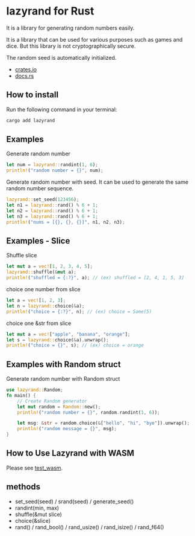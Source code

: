 # lazyrand for Rust

It is a library for generating random numbers easily.

It is a library that can be used for various purposes such as games and dice.
But this library is not cryptographically secure.

The random seed is automatically initialized.

- [crates.io](https://crates.io/crates/lazyrand)
- [docs.rs](https://docs.rs/lazyrand)

## How to install

Run the following command in your terminal:

```sh
cargo add lazyrand
```

## Examples

Generate random number

```rust
let num = lazyrand::randint(1, 6);
println!("random number = {}", num);
```

Generate random number with seed.
It can be used to generate the same random number sequence.

```rust
lazyrand::set_seed(123456);
let n1 = lazyrand::rand() % 6 + 1;
let n2 = lazyrand::rand() % 6 + 1;
let n3 = lazyrand::rand() % 6 + 1;
println!("nums = [{}, {}, {}]", n1, n2, n3);
```

## Examples - Slice

Shuffle slice

```rust
let mut a = vec![1, 2, 3, 4, 5];
lazyrand::shuffle(&mut a);
println!("shuffled = {:?}", a); // (ex) shuffled = [2, 4, 1, 5, 3]
```

choice one number from slice

```rust
let a = vec![1, 2, 3];
let n = lazyrand::choice(&a);
println!("choice = {:?}", n); // (ex) choice = Some(5)
```

choice one &str from slice

```rust
let mut a = vec!["apple", "banana", "orange"];
let s = lazyrand::choice(&a).unwrap();
println!("choice = {}", s); // (ex) choice = orange
```

## Examples with Random struct

Generate random number with Random struct

```rust
use lazyrand::Random;
fn main() {
    // Create Random generator
    let mut random = Random::new();
    println!("random number = {}", random.randint(1, 6));

    let msg: &str = random.choice(&["hello", "hi", "bye"]).unwrap();
    println!("random message = {}", msg);
}
```

## How to Use Lazyrand with WASM

Please see [test_wasm](test_wasm/README.md).

## methods

- set_seed(seed) / srand(seed) / generate_seed()
- randint(min, max)
- shuffle(&mut slice)
- choice(&slice)
- rand() / rand_bool() / rand_usize() / rand_isize() / rand_f64()


